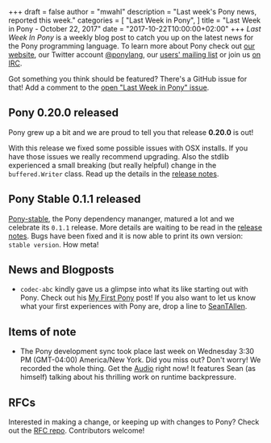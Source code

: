 +++
draft = false
author = "mwahl"
description = "Last week's Pony news, reported this week."
categories = [
    "Last Week in Pony",
]
title = "Last Week in Pony - October 22, 2017"
date = "2017-10-22T10:00:00+02:00"
+++
_Last Week In Pony_ is a weekly blog post to catch you up on the latest news for the Pony programming language. To learn more about Pony check out [our website](ponylang.org), our Twitter account [@ponylang](https://twitter.com/ponylang), our [users' mailing list](https://pony.groups.io/g/user) or join us [on IRC](https://webchat.freenode.net/?channels=%23ponylang). 

Got something you think should be featured? There's a GitHub issue for that! Add a comment to the [open "Last Week in Pony" issue](https://github.com/ponylang/ponylang.github.io/issues?q=is%3Aissue+is%3Aopen+label%3Alast-week-in-pony).
<!--more-->

## Pony 0.20.0 released

Pony grew up a bit and we are proud to tell you that release **0.20.0** is out!

With this release we fixed some possible issues with OSX installs. If you have those issues we really recommend upgrading. Also the stdlib experienced a small breaking (but really helpful) change in the `buffered.Writer` class. Read up the details in the [release notes](https://www.ponylang.org/blog/2017/10/0.20.0-released/).


## Pony Stable 0.1.1 released

[Pony-stable](https://github.com/ponylang/pony-stable), the Pony dependency mananger, matured a lot and we celebrate its `0.1.1` release. More details are waiting to be read in the [release notes](https://www.ponylang.org/blog/2017/10/pony-stable-0.1.1-released/). Bugs have been fixed and it is now able to print its own version: `stable version`. How meta!

## News and Blogposts

- `codec-abc` kindly gave us a glimpse into what its like starting out with Pony. Check out his [My First Pony](https://www.ponylang.org/blog/2017/10/my-first-pony/) post! If you also want to let us know what your first experiences with Pony are, drop a line to [SeanTAllen](mailto:sean@monkeysnatchbanana.com).

## Items of note

- The Pony development sync took place last week on Wednesday 3:30 PM (GMT-04:00) America/New York. Did you miss out? Don't worry! We recorded the whole thing. Get the [Audio](https://pony.groups.io/g/dev/files/Pony%20Sync/2017_10_18) right now! It features Sean (as himself) talking about his thrilling work on runtime backpressure.


## RFCs

Interested in making a change, or keeping up with changes to Pony? Check out the [RFC repo](https://github.com/ponylang/rfcs). Contributors welcome!


